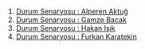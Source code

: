 1. [Durum Senaryosu : Alperen Aktuğ](https://github.com/furkankaratekin/nefisyemekler-clone-project/blob/main/Gereksinim%20Senaryolar%C4%B1%20Alperen%20Aktu%C4%9F.pdf)
2. [Durum Senaryosu : Gamze Bacak](https://github.com/furkankaratekin/nefisyemekler-clone-project/blob/main/Gereksinim%20Senaryolar%C4%B1%20Gamze%20Bacak.pdf)
3. [Durum Senaryosu : Hakan Işık](https://github.com/furkankaratekin/nefisyemekler-clone-project/blob/main/Durum%20Senaryolar%C4%B1%20-%20Hakan%20I%C5%9F%C4%B1k.pdf)
4. [Durum Senaryosu : Furkan Karatekin](https://github.com/furkankaratekin/nefisyemekler-clone-project/blob/main/furkankaratekin-durum-senaryoları.pdf)
